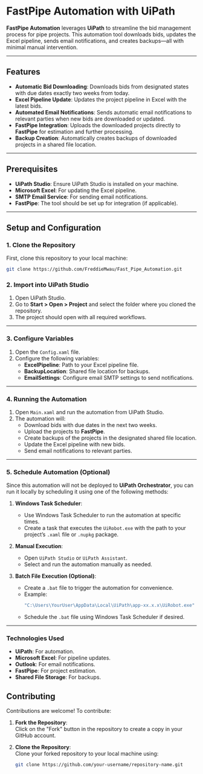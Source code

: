 # **FastPipe Automation with UiPath**

**FastPipe Automation** leverages **UiPath** to streamline the bid management process for pipe projects. This automation tool downloads bids, updates the Excel pipeline, sends email notifications, and creates backups—all with minimal manual intervention.

---

## **Features**

- **Automatic Bid Downloading**: Downloads bids from designated states with due dates exactly two weeks from today.
- **Excel Pipeline Update**: Updates the project pipeline in Excel with the latest bids.
- **Automated Email Notifications**: Sends automatic email notifications to relevant parties when new bids are downloaded or updated.
- **FastPipe Integration**: Uploads the downloaded projects directly to **FastPipe** for estimation and further processing.
- **Backup Creation**: Automatically creates backups of downloaded projects in a shared file location.

---

## **Prerequisites**

- **UiPath Studio**: Ensure UiPath Studio is installed on your machine.
- **Microsoft Excel**: For updating the Excel pipeline.
- **SMTP Email Service**: For sending email notifications.
- **FastPipe**: The tool should be set up for integration (if applicable).

---

## **Setup and Configuration**

### **1. Clone the Repository**
   First, clone this repository to your local machine:
   ```bash
   git clone https://github.com/FreddieMwau/Fast_Pipe_Automation.git
   ```

### **2. Import into UiPath Studio**

1. Open UiPath Studio.
2. Go to **Start > Open > Project** and select the folder where you cloned the repository.
3. The project should open with all required workflows.

---

### **3. Configure Variables**

1. Open the `Config.xaml` file.
2. Configure the following variables:
   - **ExcelPipeline**: Path to your Excel pipeline file.
   - **BackupLocation**: Shared file location for backups.
   - **EmailSettings**: Configure email SMTP settings to send notifications.

---

### **4. Running the Automation**

1. Open `Main.xaml` and run the automation from UiPath Studio.
2. The automation will:
   - Download bids with due dates in the next two weeks.
   - Upload the projects to **FastPipe**.
   - Create backups of the projects in the designated shared file location.
   - Update the Excel pipeline with new bids.
   - Send email notifications to relevant parties.

---

### **5. Schedule Automation (Optional)**

Since this automation will not be deployed to **UiPath Orchestrator**, you can run it locally by scheduling it using one of the following methods:

1. **Windows Task Scheduler**:
   - Use Windows Task Scheduler to run the automation at specific times.
   - Create a task that executes the `UiRobot.exe` with the path to your project’s `.xaml` file or `.nupkg` package.

2. **Manual Execution**:
   - Open `UiPath Studio` or `UiPath Assistant`.
   - Select and run the automation manually as needed.

3. **Batch File Execution (Optional)**:
   - Create a `.bat` file to trigger the automation for convenience.
   - Example:
     ```bash
     "C:\Users\YourUser\AppData\Local\UiPath\app-xx.x.x\UiRobot.exe" -file "C:\Path\To\Main.xaml"
     ```
   - Schedule the `.bat` file using Windows Task Scheduler if desired.

---

### **Technologies Used**

- **UiPath**: For automation.
- **Microsoft Excel**: For pipeline updates.
- **Outlook**: For email notifications.
- **FastPipe**: For project estimation.
- **Shared File Storage**: For backups.

## **Contributing**

Contributions are welcome! To contribute:

1. **Fork the Repository**:  
   Click on the "Fork" button in the repository to create a copy in your GitHub account.

2. **Clone the Repository**:  
   Clone your forked repository to your local machine using:
   ```bash
   git clone https://github.com/your-username/repository-name.git
   ```